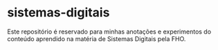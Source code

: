 # sistemas-digitais
Este repositório é reservado para minhas anotações e experimentos do conteúdo aprendido na matéria de Sistemas Digitais pela FHO.
